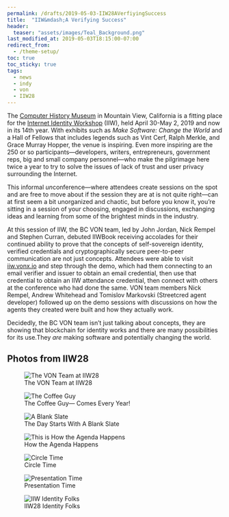 ```yaml
---
permalink: /drafts/2019-05-03-IIW28AVerfiyingSuccess
title:  "IIW&mdash;A Verifying Success"
header:
  teaser: "assets/images/Teal_Background.png"
last_modified_at: 2019-05-03T18:15:00-07:00
redirect_from:
  - /theme-setup/
toc: true
toc_sticky: true
tags:
  - news
  - indy
  - von
  - IIW28
---
```

The [Computer History Museum](https://www.computerhistory.org/) in Mountain View, California is a fitting place for the [Internet Identity Workshop](https://www.eventbrite.com/e/internet-identity-workshop-iiwxxviii-28-2019a-tickets-53106507995#) (IIW), held April 30-May 2, 2019 and now in its 14th year. With exhibits such as *Make Software: Change the World* and a Hall of Fellows that includes legends such as Vint Cerf, Ralph Merkle, and Grace Murray Hopper, the venue is inspiring. Even more inspiring are the 250 or so participants—developers, writers, entrepreneurs, government reps, big and small company personnel—who make the pilgrimage here twice a year to try to solve the issues of lack of trust and user privacy surrounding the Internet.

This informal *un*conference—where attendees create sessions on the spot and are free to move about if the session they are at is not quite right—can at first seem a bit unorganized and chaotic, but before you know it, you’re sitting in a session of your choosing, engaged in discussions, exchanging ideas and learning from some of the brightest minds in the industry. 

At this session of IIW, the BC VON team, led by John Jordan, Nick Rempel and Stephen Curran, debuted IIWBook receiving accolades for their continued ability to prove that the concepts of self-sovereign identity, verified credentials and cryptographically secure peer-to-peer communication are not just concepts. Attendees were able to visit [iiw.vonx.io](http://iiw.vonx.io) and step through the demo, which had them connecting to an email verifier and issuer to obtain an email credential, then use that credential to obtain an IIW attendance credential, then connect with others at the conference who had done the same. VON team members Nick Rempel, Andrew Whitehead and Tomislov Markovski (Streetcred agent developer) followed up on the demo sessions with discussions on how the agents they created were built and how they actually work. 

Decidedly, the BC VON team isn’t just talking about concepts, they are showing that blockchain for identity works and there are many possibilities for its use.They *are* making software and potentially changing the world.

## Photos from IIW28

<figure>

  <img src="{{ '/assets/images/IIW28Photos/VON-IIW-Team.jpg' | relative_url }}" alt="The VON Team at IIW28">

  <figcaption>The VON Team at IIW28</figcaption>

</figure>

<figure>

  <img src="{{ '/assets/images/IIW28Photos/the-coffee-guy.jpg' | relative_url }}" alt="The Coffee Guy">

  <figcaption>The Coffee Guy&mdash; Comes Every Year!</figcaption>

</figure>

<figure>

  <img src="{{ '/assets/images/IIW28Photos/a-blank-slate.jpg' | relative_url }}" alt="A Blank Slate">

  <figcaption>The Day Starts With A Blank Slate</figcaption>

</figure>

<figure>

  <img src="{{ '/assets/images/IIW28Photos/agenda-on-the-fly.jpg' | relative_url }}" alt="This is How the Agenda Happens">

  <figcaption>How the Agenda Happens</figcaption>

</figure>


<figure>

  <img src="{{ '/assets/images/IIW28Photos/the-circle.jpg' | relative_url }}" alt="Circle Time">

  <figcaption>Circle Time</figcaption>

</figure>

<figure>

  <img src="{{ '/assets/images/IIW28Photos/presentation-time.JPG' | relative_url }}" alt="Presentation Time">

  <figcaption>Presentation Time</figcaption>

</figure>

<figure>

  <img src="{{ '/assets/images/IIW28Photos/IIW-Identity-folks.jpg' | relative_url }}" alt="IIW Identity Folks">

  <figcaption>IIW28 Identity Folks</figcaption>

</figure>

